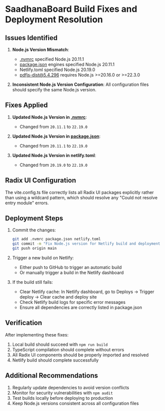 # SaadhanaBoard Build Fixes and Deployment Resolution

## Issues Identified

1. **Node.js Version Mismatch**: 
   - [.nvmrc](file:///D:/sadhanaboard/.nvmrc) specified Node.js 20.11.1
   - [package.json](file:///D:/sadhanaboard/package.json) engines specified Node.js 20.11.1
   - Netlify.toml specified Node.js 20.19.0
   - pdfjs-dist@5.4.296 requires Node.js >=20.16.0 or >=22.3.0

2. **Inconsistent Node.js Version Configuration**: All configuration files should specify the same Node.js version.

## Fixes Applied

1. **Updated Node.js Version in [.nvmrc](file:///D:/sadhanaboard/.nvmrc)**:
   - Changed from `20.11.1` to `22.19.0`

2. **Updated Node.js Version in [package.json](file:///D:/sadhanaboard/package.json)**:
   - Changed from `20.11.1` to `22.19.0`

3. **Updated Node.js Version in netlify.toml**:
   - Changed from `20.19.0` to `22.19.0`

## Radix UI Configuration

The vite.config.ts file correctly lists all Radix UI packages explicitly rather than using a wildcard pattern, which should resolve any "Could not resolve entry module" errors.

## Deployment Steps

1. Commit the changes:
   ```bash
   git add .nvmrc package.json netlify.toml
   git commit -m "Fix Node.js version for Netlify build and deployment"
   git push origin main
   ```

2. Trigger a new build on Netlify:
   - Either push to GitHub to trigger an automatic build
   - Or manually trigger a build in the Netlify dashboard

3. If the build still fails:
   - Clear Netlify cache: In Netlify dashboard, go to Deploys → Trigger deploy → Clear cache and deploy site
   - Check Netlify build logs for specific error messages
   - Ensure all dependencies are correctly listed in package.json

## Verification

After implementing these fixes:
1. Local build should succeed with `npm run build`
2. TypeScript compilation should complete without errors
3. All Radix UI components should be properly imported and resolved
4. Netlify build should complete successfully

## Additional Recommendations

1. Regularly update dependencies to avoid version conflicts
2. Monitor for security vulnerabilities with `npm audit`
3. Test builds locally before deploying to production
4. Keep Node.js versions consistent across all configuration files